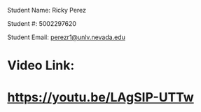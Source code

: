 Student Name: Ricky Perez

Student #: 5002297620

Student Email: perezr1@unlv.nevada.edu


# Video Link:
# https://youtu.be/LAgSIP-UTTw 